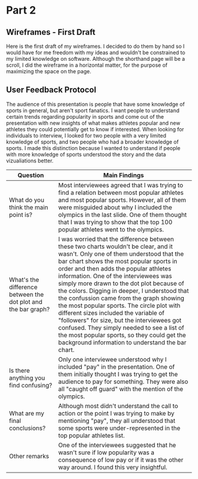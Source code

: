 # Part 2

## Wireframes - First Draft
Here is the first draft of my wireframes. I decided to do them by hand so I would have for me freedom with my ideas and wouldn't be constrained to my limited knowledge on software. Although the shorthand page will be a scroll, I did the wireframe in a horizontal matter, for the purpose of maximizing the space on the page.

## User Feedback Protocol
The audience of this presentation is people that have some knowledge of sports in general, but aren't sport fanatics. I want people to understand certain trends regarding popularity in sports and come out of the presentation with new insights of what makes athletes popular and new athletes they could potentially get to know if interested. When looking for individuals to interview, I looked for two people with a very limited knowledge of sports, and two people who had a broader knowledge of sports. I made this distinction because I wanted to understand if people with more knowledge of sports understood the story and the data vizualiations better. 

|     Question     | Main Findings |
|     --------     | ------------- |
| What do you think the main point is? | Most interviewees agreed that I was trying to find a relation between most popular athletes and most popular sports. However, all of them were misguided about why I included the olympics in the last slide. One of them thought that I was trying to show that the top 100 popular athletes went to the olympics. |
| What's the difference between the dot plot and the bar graph? | I was worried that the difference between these two charts wouldn't be clear, and it wasn't. Only one of them understood that the bar chart shows the most popular sports in order and then adds the popular athletes information. One of the interviewees was simply more drawn to the dot plot because of the colors. Digging in deeper, I understood that the confussion came from the graph showing the most popular sports. The circle plot with different sizes included the variable of "followers" for size, but the interviewees got confused. They simply needed to see a list of the most popular sports, so they could get the background information to understand the bar chart. |
| Is there anything you find confusing? | Only one interviewee understood why I included "pay" in the presentation. One of them initially thought I was trying to get the audience to pay for something. They were also all "caught off guard" with the mention of the olympics. |
| What are my final conclusions? | Although most didn't understand the call to action or the point I was trying to make by mentioning "pay", they all understood that some sports were under-represented in the top popular athletes list. |
| Other remarks | One of the interviewees suggested that he wasn't sure if low popularity was a consequence of low pay or if it was the other way around. I found this very insightful. |
